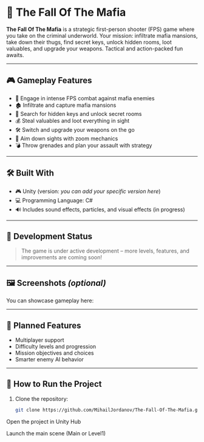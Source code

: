 # 🔫 The Fall Of The Mafia

**The Fall Of The Mafia** is a strategic first-person shooter (FPS) game where you take on the criminal underworld. Your mission: infiltrate mafia mansions, take down their thugs, find secret keys, unlock hidden rooms, loot valuables, and upgrade your weapons. Tactical and action-packed fun awaits.

---

## 🎮 Gameplay Features

- 🔫 Engage in intense FPS combat against mafia enemies
- 🏚️ Infiltrate and capture mafia mansions
- 🔐 Search for hidden keys and unlock secret rooms
- 💰 Steal valuables and loot everything in sight
- 🛠️ Switch and upgrade your weapons on the go
- 🎯 Aim down sights with zoom mechanics
- 💣 Throw grenades and plan your assault with strategy

---

## 🛠️ Built With

- 🎮 Unity (version: _you can add your specific version here_)
- 💻 Programming Language: C#
- 🔊 Includes sound effects, particles, and visual effects (in progress)

---

## 🚧 Development Status

> The game is under active development – more levels, features, and improvements are coming soon!

---

## 🖼️ Screenshots *(optional)*

You can showcase gameplay here:


---

## 🌟 Planned Features

- Multiplayer support
- Difficulty levels and progression
- Mission objectives and choices
- Smarter enemy AI behavior

---

## 🧪 How to Run the Project

1. Clone the repository:
   ```bash
   git clone https://github.com/MihailJordanov/The-Fall-Of-The-Mafia.git
Open the project in Unity Hub

Launch the main scene (Main or Level1)
